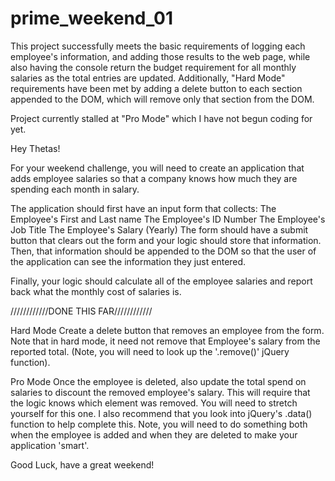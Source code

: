# prime_weekend_01

This project successfully meets the basic requirements of logging each employee's information, and adding those results to the web page, while also having the console return the budget requirement for all monthly salaries as the total entries are updated. Additionally, "Hard Mode" requirements have been met by adding a delete button to each section appended to the DOM, which will remove only that section from the DOM. 

Project currently stalled at "Pro Mode" which I have not begun coding for yet.

Hey Thetas!

For your weekend challenge, you will need to create an application that adds employee salaries so that a company knows how much they are spending each month in salary.

The application should first have an input form that collects:
The Employee's First and Last name
The Employee's ID Number
The Employee's Job Title
The Employee's Salary (Yearly)
The form should have a submit button that clears out the form and your logic should store that information. Then, that information should be appended to the DOM so that the user of the application can see the information they just entered.

Finally, your logic should calculate all of the employee salaries and report back what the monthly cost of salaries is.

////////////DONE THIS FAR////////////

Hard Mode
Create a delete button that removes an employee from the form. Note that in hard mode, it need not remove that Employee's salary from the reported total. (Note, you will need to look up the '.remove()' jQuery function).

Pro Mode
Once the employee is deleted, also update the total spend on salaries to discount the removed employee's salary. This will require that the logic knows which element was removed. You will need to stretch yourself for this one. I also recommend that you look into jQuery's .data() function to help complete this. Note, you will need to do something both when the employee is added and when they are deleted to make your application 'smart'.

Good Luck, have a great weekend!
